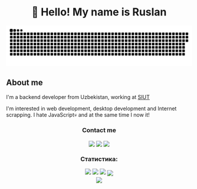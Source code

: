 <h1 align="center">👋 Hello! My name is Ruslan </h1>

<p align="center">
 <img width="600" src="assets/github-snake.svg" alt="snake"/>
</p>

## About me
I'm a backend developer from Uzbekistan, working at [SIUT](https://siut.uz)

I'm interested in web development, desktop development and Internet scrapping. 
I hate JavaScript💀 and at the same time I now it!

<div>
  <h3 align="center" align="left">Contact me</h3>
  <p align="center">
    <a href="https://t.me/Goodchoice382" target="_blank"><img align="center" src="https://img.shields.io/badge/Telegram-%234267A1.svg?logo=telegram&logoColor=white" height="48"/></a>
    <a href="linkedin.com/in/ruslan-alimov-1b0281253" target="blank"><img align="center" src="https://img.shields.io/badge/LinkedIn-%230077B5.svg?logo=linkedin&logoColor=white" height="48"/></a>
    <a href="mailto:arlimuniversal@gmail.com"><img align="center" src="https://img.shields.io/badge/Email-%23333.svg?style=for-the-badge&logo=gmail&logoColor=white" height="48"/></a>
  </p>
</div>

<div align="center">
  <h3 align="center">Статистика:</h3>
   <div align="center" >
     <img width="22%" src="http://github-profile-summary-cards.vercel.app/api/cards/repos-per-language?username=RuslanAl1mov&theme=cobalt" />
     <img width="22%" src="http://github-profile-summary-cards.vercel.app/api/cards/stats?username=RuslanAl1mov&theme=cobalt" />
     <img width="22%" src="http://github-profile-summary-cards.vercel.app/api/cards/most-commit-language?username=RuslanAl1mov&theme=cobalt"/>
     <img align="center" width="67%" src="http://github-profile-summary-cards.vercel.app/api/cards/profile-details?username=RuslanAl1mov&theme=cobalt"/>
   </div>
  <img align="center" width="80px" src="https://komarev.com/ghpvc/?username=RuslanAl1mov&color=grey&style=flat-square&label=Mississippi"/>
</div>
